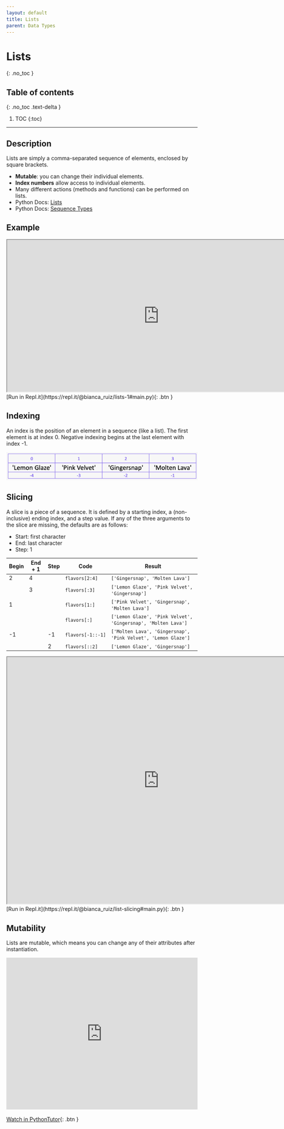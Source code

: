 ```yaml
---
layout: default
title: Lists
parent: Data Types
---
```

# Lists
{: .no_toc }
## Table of contents
{: .no_toc .text-delta }

1. TOC
{:toc}

---

## Description
Lists are simply a comma-separated sequence of elements, enclosed by square brackets.
- **Mutable**: you can change their individual elements.
- **Index numbers** allow access to individual elements. 
- Many different actions (methods and functions) can be performed on lists. 
- Python Docs: [Lists](https://docs.python.org/3/tutorial/introduction.html#lists)
- Python Docs: [Sequence Types](https://docs.python.org/3/library/stdtypes.html#sequence-types-list-tuple-range)

## Example

<iframe width="800" height="400" frameborder="1" src="https://pythontutor.com/iframe-embed.html#code=flavors%20%3D%20%5B'Lemon%20Glaze',%20'Pink%20Velvet',%20%0A'Gingersnap',%20'Molten%20Lava'%5D%0A%0Alength%20%3D%20len%28flavors%29%20%20%20%20%20%20%20%20%20%20%20%20%20%20%20%0Ag_index%20%3D%20flavors.index%28'Gingersnap'%29%0Aflavors.remove%28'Molten%20Lava'%29%20%20%20%20%20%20%20%0Aflavors.append%28'Molten%20Lava'%29%20%20%20%20%20%0Afirst_element%20%3D%20flavors%5B0%5D%20%20%20%20%20%20%20%20%20%20%20%20%20%20%20%20%20%20%0Alast_element%20%3D%20flavors%5B-1%5D%20%20%20%20%20%20%20%20%20%20%20%20%20%20%20%20%0Aflavors_slice%20%3D%20flavors%5B1%3A3%5D%20%20%20%20%20%20%20%20%20%20%20%20%20%20%20%20%0A&codeDivHeight=400&codeDivWidth=350&cumulative=false&curInstr=9&heapPrimitives=nevernest&origin=opt-frontend.js&py=3&rawInputLstJSON=%5B%5D&textReferences=false"> </iframe>
[Run in Repl.it](https://repl.it/@bianca_ruiz/lists-1#main.py){: .btn }

## Indexing
An index is the position of an element in a sequence (like a list). The first element is at index 0. Negative indexing begins at the last element with index -1. 

![](/assets/list-index.png)

## Slicing
A slice is a piece of a sequence. It is defined by a starting index, a (non-inclusive) ending index, and a step value. If any of the three arguments to the slice are missing, the defaults are as follows:
- Start: first character
- End: last character
- Step: 1 

| Begin | End + 1 | Step | Code                  | Result                                                            |
|-------|---------|------|-----------------------|-------------------------------------------------------------------|
| 2     | 4       |      | ```flavors[2:4]```    | ```['Gingersnap', 'Molten Lava']```                               |
|       | 3       |      | ```flavors[:3]```     | ```['Lemon Glaze', 'Pink Velvet', 'Gingersnap']```                |
| 1     |         |      | ```flavors[1:]```     | ```['Pink Velvet', 'Gingersnap', 'Molten Lava']```                |
|       |         |      | ```flavors[:]```      | ```['Lemon Glaze', 'Pink Velvet', 'Gingersnap', 'Molten Lava']``` |
| -1    |         | -1   | ```flavors[-1::-1]``` | ```['Molten Lava', 'Gingersnap', 'Pink Velvet', 'Lemon Glaze']``` |
|       |         | 2    | ```flavors[::2]```    | ```['Lemon Glaze', 'Gingersnap']```                               |   

<iframe width="800" height="650" frameborder="1" src="https://pythontutor.com/iframe-embed.html#code=flavors%20%3D%20%5B'Lemon%20Glaze',%20'Pink%20Velvet',%20%0A'Gingersnap',%20'Molten%20Lava'%5D%0A%0Aslice_1%20%3D%20flavors%5B2%3A4%5D%0Aslice_2%20%3D%20flavors%5B%3A3%5D%0Aslice_3%20%3D%20flavors%5B1%3A%5D%0Aslice_4%20%3D%20flavors%5B%3A%5D%0Aslice_5%20%3D%20flavors%5B-1%3A%3A-1%5D%0Aslice_6%20%3D%20flavors%5B%3A%3A2%5D%20%20%20%20%20%20%20%20%20%20%20%20%20%20%20%0A&codeDivHeight=400&codeDivWidth=350&cumulative=false&curInstr=8&heapPrimitives=nevernest&origin=opt-frontend.js&py=3&rawInputLstJSON=%5B%5D&textReferences=false"> </iframe>
[Run in Repl.it](https://repl.it/@bianca_ruiz/list-slicing#main.py){: .btn }

## Mutability
Lists are mutable, which means you can change any of their attributes after instantiation. 

<iframe height="400px" width="100%" src="https://repl.it/@bianca_ruiz/list-mutability?lite=true" scrolling="no" frameborder="no" allowtransparency="true" allowfullscreen="true" sandbox="allow-forms allow-pointer-lock allow-popups allow-same-origin allow-scripts allow-modals"></iframe>

[Watch in PythonTutor](http://www.pythontutor.com/visualize.html#code=def%20main%28%29%3A%0A%20%20%20%20%0A%20%20%20%20flavors%20%3D%20%5B'Lemon%20Glaze',%20'Pink%20Velvet',%20'Gingersnap',%20'Molten%20Lava'%5D%0A%20%20%20%20flavors%5B2%5D%20%3D%20'Strawberry%20Poptart'%0A%20%20%20%20print%28flavors%29%0A%0Aif%20__name__%20%3D%3D%20'__main__'%3A%0A%20%20%20%20main%28%29&cumulative=false&curInstr=0&heapPrimitives=nevernest&mode=display&origin=opt-frontend.js&py=3&rawInputLstJSON=%5B%5D&textReferences=false){: .btn }
